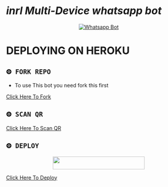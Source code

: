 
# *inrl Multi-Device whatsapp bot*
<div align="center">
  
  [![Whatsapp Bot](https://readme-typing-svg.herokuapp.com?font=times-bold-italic&color=%23F7F7F7&duration=4862&center=true&vCenter=true&lines=WELCOME+TO+INRL+MD+REPO)](https://github.com/inrl-official/inrl-bot-md)
</div>

# DEPLOYING ON HEROKU
  <div align="left">
   
## `⨷ FORK REPO`

- To use This bot you need fork this first <br>

[Click Here To Fork](https://github.com/inrl-official/inrl-bot-md/fork)

## `⨷ SCAN QR`


[Click Here To Scan QR](https://multi-divice.herokuapp.com/)



## `⨷ DEPLOY` 

  <div align="center">
  <img border-radius: 15px src="https://imgur.com/jrswOSr.jpg" width="250" height="35"/>
</div>
      
 [Click Here To Deploy](https://heroku.com/deploy?template=https://github.com/inrl-official/inrl-bot-md)

   
      
      

</div>


<div align="left">
  
